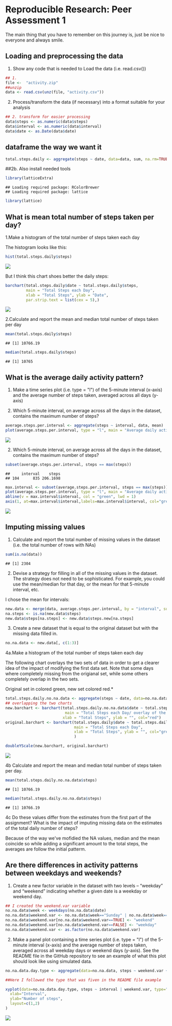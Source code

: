 # Reproducible Research: Peer Assessment 1
The main thing that you have to remember on this journey is, just be nice to everyone and always smile.  



## Loading and preprocessing the data

1. Show any code that is needed to Load the data (i.e. read.csv())



```r
## 1.
file <-  "activity.zip"
##unzip
data <- read.csv(unz(file, "activity.csv"))

```

2. Process/transform the data (if necessary) into a format suitable for your analysis


```r
## 2. transform for easier processing
data$steps <- as.numeric(data$steps)
data$interval <- as.numeric(data$interval)
data$date <- as.Date(data$date)
```
## dataframe the way we want it

```r
total.steps.daily <- aggregate(steps ~ date, data=data, sum, na.rm=TRUE)
```
##2b. Also install needed tools

```r
library(latticeExtra)
```

```
## Loading required package: RColorBrewer
## Loading required package: lattice
```

```r
library(lattice)
```

## What is mean total number of steps taken per day?

1.Make a histogram of the total number of steps taken each day

The histogram looks like this:

```r
hist(total.steps.daily$steps)
```

![](PA1_template_files/figure-html/unnamed-chunk-4-1.png) 



But I think this chart shoes better the daily steps:

```r
barchart(total.steps.daily$date ~ total.steps.daily$steps,
         main = "Total Steps each Day", 
         xlab = "Total Steps", ylab = "Date",
         par.strip.text = list(cex = 5),)
```

![](PA1_template_files/figure-html/unnamed-chunk-5-1.png) 


2.Calculate and report the mean and median total number of steps taken per day


```r
mean(total.steps.daily$steps)
```

```
## [1] 10766.19
```

```r
median(total.steps.daily$steps)
```

```
## [1] 10765
```


## What is the average daily activity pattern?

1. Make a time series plot (i.e. type = "l") of the 5-minute interval (x-axis) and the average number of steps taken, averaged across all days (y-axis)

2. Which 5-minute interval, on average across all the days in the dataset, contains the maximum number of steps?


```r
average.steps.per.interval <- aggregate(steps ~ interval, data, mean)
plot(average.steps.per.interval, type = "l", main = "Average daily activity pattern")
```

![](PA1_template_files/figure-html/unnamed-chunk-8-1.png) 


2. Which 5-minute interval, on average across all the days in the dataset, contains the maximum number of steps?


```r
subset(average.steps.per.interval, steps == max(steps))
```

```
##     interval    steps
## 104      835 206.1698
```

```r
max.interval <- subset(average.steps.per.interval, steps == max(steps))
plot(average.steps.per.interval, type = "l", main = "Average daily activity pattern")
abline(v = max.interval$interval, col = "green", lwd = 1)
axis(1, at=max.interval$interval,labels=max.interval$interval, col="green")
```

![](PA1_template_files/figure-html/unnamed-chunk-9-1.png) 

## Imputing missing values

1. Calculate and report the total number of missing values in the dataset (i.e. the total number of rows with NAs)


```r
sum(is.na(data))
```

```
## [1] 2304
```


2. Devise a strategy for filling in all of the missing values in the dataset. The strategy does not need to be sophisticated. For example, you could use the mean/median for that day, or the mean for that 5-minute interval, etc.

I chose the mean for intervals:


```r
new.data <- merge(data, average.steps.per.interval, by = "interval", suffixes = c("", ".new"))
na.steps <- is.na(new.data$steps)
new.data$steps[na.steps] <- new.data$steps.new[na.steps]
```

3. Create a new dataset that is equal to the original dataset but with the missing data filled in.

```r
no.na.data <- new.data[, c(1:3)]
```


4a.Make a histogram of the total number of steps taken each day 

The following chart overlays the two sets of data in order to get a clearer idea of the impact of modifying the first data set.
Note that some days where completely missing from the origianal set, while some others completely overlap in the two sets.

Original set in colored green, new set colored red.*


```r
total.steps.daily.no.na.data <- aggregate(steps ~ date, data=no.na.data, sum)
## overlapping the two charts
new.barchart <- barchart(total.steps.daily.no.na.data$date ~ total.steps.daily.no.na.data$steps, 
                          main = "Total Steps each Day/ overlay of the two datasets", 
                         xlab = "Total Steps", ylab = "", col="red")
original.barchart <- barchart(total.steps.daily$date ~ total.steps.daily$steps, 
                              main = "Total Steps each Day", 
                              xlab = "Total Steps", ylab = "", col="green"
                              )

doubleYScale(new.barchart, original.barchart)
```

![](PA1_template_files/figure-html/unnamed-chunk-13-1.png) 

4b Calculate and report the mean and median total number of steps taken per day.


```r
mean(total.steps.daily.no.na.data$steps)
```

```
## [1] 10766.19
```



```r
median(total.steps.daily.no.na.data$steps)
```

```
## [1] 10766.19
```



4c Do these values differ from the estimates from the first part of the assignment? What is the impact of imputing missing data on the estimates of the total daily number of steps?

Because of the way we've mofidied the NA values, median and the mean coincide so while adding a significant amount to the total steps, the averages are follow the initial patterm.




## Are there differences in activity patterns between weekdays and weekends?

1. Create a new factor variable in the dataset with two levels – “weekday” and “weekend” indicating whether a given date is a weekday or weekend day.


```r
## I created the weekend.var variable
no.na.data$week <- weekdays(no.na.data$date)
no.na.data$weekend.var <- no.na.data$week=="Sunday" | no.na.data$week=="Saturday"
no.na.data$weekend.var[no.na.data$weekend.var==TRUE] <- "weekend"
no.na.data$weekend.var[no.na.data$weekend.var==FALSE] <- "weekday"
no.na.data$weekend.var <- as.factor(no.na.data$weekend.var)
```

2. Make a panel plot containing a time series plot (i.e. type = "l") of the 5-minute interval (x-axis) and the average number of steps taken, averaged across all weekday days or weekend days (y-axis). See the README file in the GitHub repository to see an example of what this plot should look like using simulated data.


```r
no.na.data.day.type <- aggregate(data=no.na.data, steps ~ weekend.var + interval, mean)

##Here I followed the type that was fiven in the README file example

xyplot(data=no.na.data.day.type, steps ~ interval | weekend.var, type="l",
  xlab="Interval",
  ylab="Number of steps",
  layout=c(1,2)
)
```

![](PA1_template_files/figure-html/unnamed-chunk-17-1.png) 
